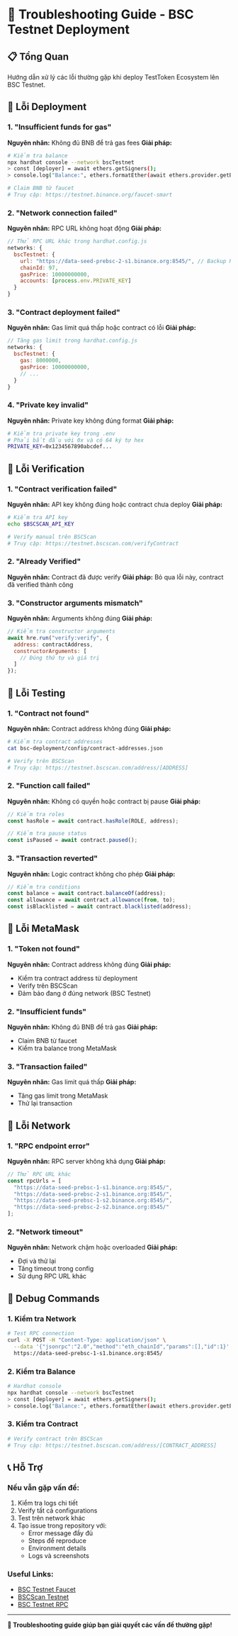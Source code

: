# 🔧 Troubleshooting Guide - BSC Testnet Deployment

## 📋 Tổng Quan

Hướng dẫn xử lý các lỗi thường gặp khi deploy TestToken Ecosystem lên BSC Testnet.

## 🚨 Lỗi Deployment

### 1. "Insufficient funds for gas"
**Nguyên nhân:** Không đủ BNB để trả gas fees
**Giải pháp:**
```bash
# Kiểm tra balance
npx hardhat console --network bscTestnet
> const [deployer] = await ethers.getSigners();
> console.log("Balance:", ethers.formatEther(await ethers.provider.getBalance(deployer.address)), "BNB");

# Claim BNB từ faucet
# Truy cập: https://testnet.binance.org/faucet-smart
```

### 2. "Network connection failed"
**Nguyên nhân:** RPC URL không hoạt động
**Giải pháp:**
```javascript
// Thử RPC URL khác trong hardhat.config.js
networks: {
  bscTestnet: {
    url: "https://data-seed-prebsc-2-s1.binance.org:8545/", // Backup RPC
    chainId: 97,
    gasPrice: 10000000000,
    accounts: [process.env.PRIVATE_KEY]
  }
}
```

### 3. "Contract deployment failed"
**Nguyên nhân:** Gas limit quá thấp hoặc contract có lỗi
**Giải pháp:**
```javascript
// Tăng gas limit trong hardhat.config.js
networks: {
  bscTestnet: {
    gas: 8000000,
    gasPrice: 10000000000,
    // ...
  }
}
```

### 4. "Private key invalid"
**Nguyên nhân:** Private key không đúng format
**Giải pháp:**
```bash
# Kiểm tra private key trong .env
# Phải bắt đầu với 0x và có 64 ký tự hex
PRIVATE_KEY=0x1234567890abcdef...
```

## 🚨 Lỗi Verification

### 1. "Contract verification failed"
**Nguyên nhân:** API key không đúng hoặc contract chưa deploy
**Giải pháp:**
```bash
# Kiểm tra API key
echo $BSCSCAN_API_KEY

# Verify manual trên BSCScan
# Truy cập: https://testnet.bscscan.com/verifyContract
```

### 2. "Already Verified"
**Nguyên nhân:** Contract đã được verify
**Giải pháp:** Bỏ qua lỗi này, contract đã verified thành công

### 3. "Constructor arguments mismatch"
**Nguyên nhân:** Arguments không đúng
**Giải pháp:**
```javascript
// Kiểm tra constructor arguments
await hre.run("verify:verify", {
  address: contractAddress,
  constructorArguments: [
    // Đúng thứ tự và giá trị
  ]
});
```

## 🚨 Lỗi Testing

### 1. "Contract not found"
**Nguyên nhân:** Contract address không đúng
**Giải pháp:**
```bash
# Kiểm tra contract addresses
cat bsc-deployment/config/contract-addresses.json

# Verify trên BSCScan
# Truy cập: https://testnet.bscscan.com/address/[ADDRESS]
```

### 2. "Function call failed"
**Nguyên nhân:** Không có quyền hoặc contract bị pause
**Giải pháp:**
```javascript
// Kiểm tra roles
const hasRole = await contract.hasRole(ROLE, address);

// Kiểm tra pause status
const isPaused = await contract.paused();
```

### 3. "Transaction reverted"
**Nguyên nhân:** Logic contract không cho phép
**Giải pháp:**
```javascript
// Kiểm tra conditions
const balance = await contract.balanceOf(address);
const allowance = await contract.allowance(from, to);
const isBlacklisted = await contract.blacklisted(address);
```

## 🚨 Lỗi MetaMask

### 1. "Token not found"
**Nguyên nhân:** Contract address không đúng
**Giải pháp:**
- Kiểm tra contract address từ deployment
- Verify trên BSCScan
- Đảm bảo đang ở đúng network (BSC Testnet)

### 2. "Insufficient funds"
**Nguyên nhân:** Không đủ BNB để trả gas
**Giải pháp:**
- Claim BNB từ faucet
- Kiểm tra balance trong MetaMask

### 3. "Transaction failed"
**Nguyên nhân:** Gas limit quá thấp
**Giải pháp:**
- Tăng gas limit trong MetaMask
- Thử lại transaction

## 🚨 Lỗi Network

### 1. "RPC endpoint error"
**Nguyên nhân:** RPC server không khả dụng
**Giải pháp:**
```javascript
// Thử RPC URL khác
const rpcUrls = [
  "https://data-seed-prebsc-1-s1.binance.org:8545/",
  "https://data-seed-prebsc-2-s1.binance.org:8545/",
  "https://data-seed-prebsc-1-s2.binance.org:8545/",
  "https://data-seed-prebsc-2-s2.binance.org:8545/"
];
```

### 2. "Network timeout"
**Nguyên nhân:** Network chậm hoặc overloaded
**Giải pháp:**
- Đợi và thử lại
- Tăng timeout trong config
- Sử dụng RPC URL khác

## 🔧 Debug Commands

### 1. Kiểm tra Network
```bash
# Test RPC connection
curl -X POST -H "Content-Type: application/json" \
  --data '{"jsonrpc":"2.0","method":"eth_chainId","params":[],"id":1}' \
  https://data-seed-prebsc-1-s1.binance.org:8545/
```

### 2. Kiểm tra Balance
```bash
# Hardhat console
npx hardhat console --network bscTestnet
> const [deployer] = await ethers.getSigners();
> console.log("Balance:", ethers.formatEther(await ethers.provider.getBalance(deployer.address)), "BNB");
```

### 3. Kiểm tra Contract
```bash
# Verify contract trên BSCScan
# Truy cập: https://testnet.bscscan.com/address/[CONTRACT_ADDRESS]
```

## 📞 Hỗ Trợ

### Nếu vẫn gặp vấn đề:
1. Kiểm tra logs chi tiết
2. Verify tất cả configurations
3. Test trên network khác
4. Tạo issue trong repository với:
   - Error message đầy đủ
   - Steps để reproduce
   - Environment details
   - Logs và screenshots

### Useful Links:
- [BSC Testnet Faucet](https://testnet.binance.org/faucet-smart)
- [BSCScan Testnet](https://testnet.bscscan.com/)
- [BSC Testnet RPC](https://docs.binance.org/smart-chain/developer/rpc.html)

---

**🔧 Troubleshooting guide giúp bạn giải quyết các vấn đề thường gặp!**
